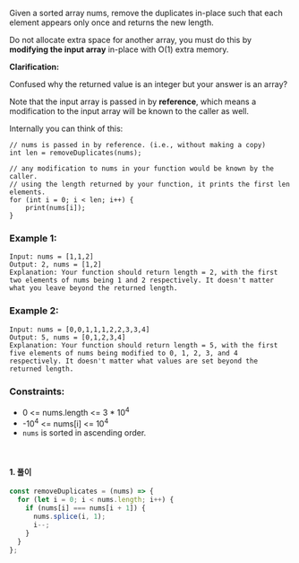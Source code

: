 Given a sorted array nums, remove the duplicates in-place such that each element appears only once and returns the new length.

Do not allocate extra space for another array, you must do this by <b>modifying the input array</b> in-place with O(1) extra memory.

<b>Clarification:</b>

Confused why the returned value is an integer but your answer is an array?

Note that the input array is passed in by <b>reference</b>, which means a modification to the input array will be known to the caller as well.

Internally you can think of this:

```
// nums is passed in by reference. (i.e., without making a copy)
int len = removeDuplicates(nums);

// any modification to nums in your function would be known by the caller.
// using the length returned by your function, it prints the first len elements.
for (int i = 0; i < len; i++) {
    print(nums[i]);
}
```

### <b>Example 1:</b>

```
Input: nums = [1,1,2]
Output: 2, nums = [1,2]
Explanation: Your function should return length = 2, with the first two elements of nums being 1 and 2 respectively. It doesn't matter what you leave beyond the returned length.
```

### <b>Example 2:</b>

```
Input: nums = [0,0,1,1,1,2,2,3,3,4]
Output: 5, nums = [0,1,2,3,4]
Explanation: Your function should return length = 5, with the first five elements of nums being modified to 0, 1, 2, 3, and 4 respectively. It doesn't matter what values are set beyond the returned length.
```

### <b>Constraints:</b>

- 0 <= nums.length <= 3 \* 10<sup>4</sup>
- -10<sup>4</sup> <= nums[i] <= 10<sup>4</sup>
- `nums` is sorted in ascending order.

<br>

#### 1. 풀이

```javascript
const removeDuplicates = (nums) => {
  for (let i = 0; i < nums.length; i++) {
    if (nums[i] === nums[i + 1]) {
      nums.splice(i, 1);
      i--;
    }
  }
};
```
